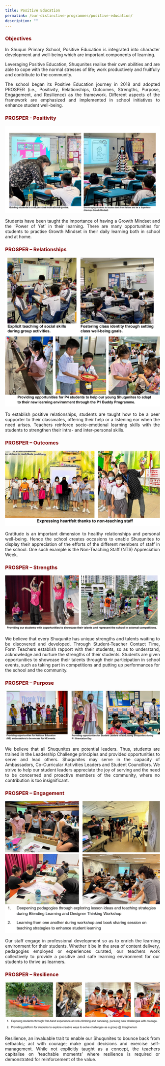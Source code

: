 ```yaml
---
title: Positive Education
permalink: /our-distinctive-programmes/positive-education/
description: ""
---
```

<h3 style="text-align: justify;"><strong><span style="color: #800000;">Objectives</span></strong></h3>

<p style="text-align: justify;">In Shuqun Primary School, Positive Education is integrated into character development and well-being which are important components of learning.</p>
<p style="text-align: justify;">Leveraging Positive Education, Shuqunites realise their own abilities and are able to cope with the normal stresses of life; work productively and fruitfully and contribute to the community.</p>
<p style="text-align: justify;">The school began its Positive Education journey in 2018 and adopted PROSPER (i.e., Positivity, Relationships, Outcomes, Strengths, Purpose, Engagement, and Resilience) as the framework. Different aspects of the framework are emphasized and implemented in school initiatives to enhance student well-being.</p>

<h3 style="text-align: justify;"><span style="color: #800000;"><strong>P</strong>ROSPER - Positivity</span></h3>

![](/images/PosEd001.jpg)
<p style="text-align: justify;">Students have been taught the importance of having a Growth Mindset and the &lsquo;Power of Yet&rsquo; in their learning. There are many opportunities for students to practise Growth Mindset in their daily learning both in school and at home.</p>

<h3 style="text-align: justify;"><span style="color: #800000;">P<strong>R</strong>OSPER &ndash; Relationships</span></h3>

![](/images/PosEd002.jpg)
![](/images/PosEd003.jpg)
<p style="text-align: justify;">To establish positive relationships, students are taught how to be a peer supporter to their classmates, offering their help or a listening ear when the need arises. Teachers reinforce socio-emotional learning skills with the students to strengthen their intra- and inter-personal skills.</p>

<h3 style="text-align: justify;"><span style="color: #800000;">PR<strong>O</strong>SPER &ndash; Outcomes</span></h3>

![](/images/PosEd004.jpg)
<p style="text-align: justify;">Gratitude is an important dimension to healthy relationships and personal well-being. Hence the school creates occasions to enable Shuqunites to display their appreciation of the efforts of the different members of staff in the school. One such example is the Non-Teaching Staff (NTS) Appreciation Week.</p>

<h3 style="text-align: justify;"><span style="color: #800000;">PRO<strong>S</strong>PER<strong> &ndash; Strengths</strong></span></h3>

![](/images/PosEd005.jpg)
<p style="text-align: justify;">We believe that every Shuqunite has unique strengths and talents waiting to be discovered and developed. Through Student-Teacher Contact Time, Form Teachers establish rapport with their students, so as to understand, acknowledge and nurture the strengths of their students. Students are given opportunities to showcase their talents through their participation in school events, such as taking part in competitions and putting up performances for the school and the community.</p>

<h3 style="text-align: justify;"><span style="color: #800000;">PROS<strong>P</strong>ER &ndash; Purpose</span></h3>

![](/images/PosEd006.jpg)
<p style="text-align: justify;">We believe that all Shuqunites are potential leaders. Thus, students are trained in the Leadership Challenge principles and provided opportunities to serve and lead others. Shuqunites may serve in the capacity of Ambassadors, Co-Curricular Activities Leaders and Student Councillors. We strive to help our student leaders appreciate the joy of serving and the need to be concerned and proactive members of the community, where no contribution is too insignificant.</p>

<h3 style="text-align: justify;"><span style="color: #800000;">PROSP<strong>E</strong>R &ndash; Engagement</span></h3>

![](/images/PosEd010.jpg)
<p style="text-align: justify;">Our staff engage in professional development so as to enrich the learning environment for their students. Whether it be in the area of content delivery, pedagogies employed or experiences curated, our teachers work collectively to provide a positive and safe learning environment for our students to thrive as learners.</p>

<h3 style="text-align: justify;"><span style="color: #800000;">PROSPE<strong>R</strong> &ndash; Resilience</span></h3>

![](/images/PosEd009.jpg)
<p style="text-align: justify;">Resilience, an invaluable trait to enable our Shuqunites to bounce back from setbacks; act with courage; make good decisions and exercise self-management. While not explicitly taught as a concept, the teachers capitalise on &lsquo;teachable moments&rsquo; where resilience is required or demonstrated for reinforcement of the value.</p>